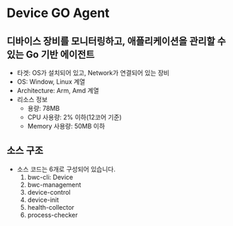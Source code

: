 # Device GO Agent

## 디바이스 장비를 모니터링하고, 애플리케이션을 관리할 수 있는 Go 기반 에이전트
- 타겟: OS가 설치되어 있고, Network가 연결되어 있는 장비
- OS: Window, Linux 계열
- Architecture: Arm, Amd 계열
- 리소스 정보
  - 용량: 78MB
  - CPU 사용량: 2% 이하(12코어 기준)
  - Memory 사용량: 50MB 이하

## 소스 구조
- 소스 코드는 6개로 구성되어 있습니다.
  1. bwc-cli: Device 
  2. bwc-management
  3. device-control
  4. device-init
  5. health-collector
  6. process-checker